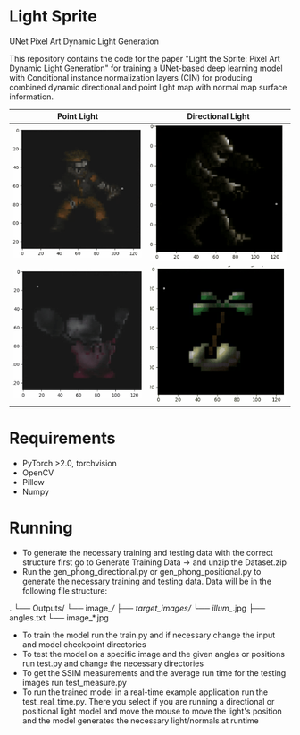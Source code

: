 # Light Sprite
UNet Pixel Art Dynamic Light Generation

This repository contains the code for the paper "Light the Sprite: Pixel Art Dynamic Light Generation" for training a UNet-based deep learning model with Conditional instance normalization layers (CIN) for producing combined dynamic directional and point light map with normal map surface information.

| Point Light | Directional Light |
|-------------|-------------------|
| ![Visual](example_imgs/naruto_gif.gif)            |   ![Visual](example_imgs/mummy_dir_gif.gif)                |
|  ![Visual](example_imgs/kirby_gif.gif)           |    ![Visual](example_imgs/palm_dir_gif.gif)               |



# Requirements

- PyTorch >2.0, torchvision
- OpenCV
- Pillow
- Numpy

# Running

- To generate the necessary training and testing data with the correct structure first go to Generate Training Data -> and unzip the Dataset.zip
- Run the gen_phong_directional.py or gen_phong_positional.py to generate the necessary training and testing data. Data will be in the following file structure:

.
└── Outputs/
    └── image_*/
        ├── target_images/
            └── illum_*.jpg
        ├── angles.txt
        └── image_*.jpg

- To train the model run the train.py and if necessary change the input and model checkpoint directories
- To test the model on a specific image and the given angles or positions run test.py and change the necessary directories
- To get the SSIM measurements and the average run time for the testing images run test_measure.py
- To run the trained model in a real-time example application run the test_real_time.py. There you select if you are running a directional or positional light model and move the mouse to move the light's position and the model generates the necessary light/normals at runtime
